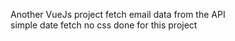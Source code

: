  Another VueJs project
 fetch email data from the API      
 simple date fetch  no css done for this project                                
